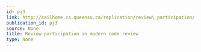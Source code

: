 ```yaml
---
id: pj3
link: http://sailhome.cs.queensu.ca/replication/review\_participation/
publication_id: pj3
source: None
title: Review participation in modern code review
type: None
---
```


